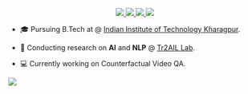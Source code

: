 <p align="center">
<a href="https://tawseeq1.github.io/">
    <img src="https://img.shields.io/badge/Website-tawseeq1.github.io-white?style=flat-square&logo=website">
</a>  
<a href="https://drive.google.com/file/d/1hLUva9t1Acsf1DfFuUEEqKwLALtu4xCi/view">
    <img src="https://img.shields.io/badge/PDF-CV-blue?style=flat-square&logo=adobe">
</a>  
<a href="http://linkedin.com/in/tawseeq/">
    <img src="https://img.shields.io/badge/-Linkedin-blue?style=flat-square&logo=linkedin">
</a>
<a href="mailto:theguysta56@gmail.com">
    <img src="https://img.shields.io/badge/-Email-red?style=flat-square&logo=gmail&logoColor=white">
</a>
</p>

* 🎓 Pursuing B.Tech at @ [Indian Institute of Technology Kharagpur](https://www.iitkgp.ac.in/). 

* 🔎 Conducting research on **AI** and **NLP** @ [Tr2AIL Lab](https://adityasomak.github.io/research/).

* 💻 Currently working on Counterfactual Video QA. 

![](http://github-profile-summary-cards.vercel.app/api/cards/profile-details?username=tawseeq1&theme=algolia) 

